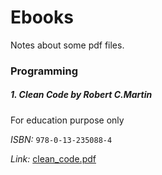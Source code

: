# Ebooks
Notes about some pdf files.

### Programming

##### 1. Clean Code by Robert C.Martin
For education purpose only

*ISBN:* `978-0-13-235088-4`

*Link:* [clean_code.pdf](https://dainv91.github.io/files/clean_code.pdf)
